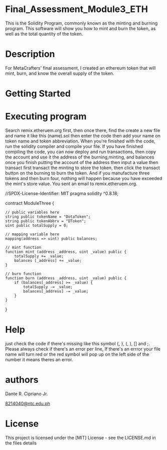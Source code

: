 # Final_Assessment_Module3_ETH

This is the Solidity Program, commonly known as the minting and burning program. This software will show you how to mint and burn the token, as well as the total quantity of the token.

# Description

For MetaCrafters' final assessment, I created an ethereum token that will mint, burn, and know the overall supply of the token.

# Getting Started

# Executing program

Search remix.etheruem.org first, then once there, find the create a new file and name it like this (name).sol then enter the code then add your name on token name and token abbreviation. When you're finished with the code, run the solidity compiler and compile your file. If you have finished compiling the code, you can now deploy and run transactions, then copy the account and use it the address of the burning,minting, and balances once you finish putting the account of the address then input a value then transact first transact the minting to store the token, then click the transact button on the burning to burn the token. And if you manufacture three tokens and then burn four, nothing will happen because you have exceeded the mint's store value. You sent an email to remix.etheruem.org.

//SPDX-License-Identifier: MIT
pragma solidity ^0.8.18;

contract ModuleThree {

    // public variables here
    string public tokenName = "DotaToken";
    string public tokenAbbrv = "DToken";
    uint public totalSupply = 0;

    // mapping variable here
    mapping(address => uint) public balances;

    // mint function
    function mint (address _address, uint _value) public {
        totalSupply += _value;
        balances [_address] += _value;
    }

    // burn function
    function burn (address _address, uint _value) public {
        if (balances[_address] >= _value) {
            totalSupply -= _value;
            balances[_address] -= _value;
        }
    }
}

# Help

just check the code if there's missing like this symbol {, }, (, ), [] and ;. Please always check if there's an error per line, If there's an errror your file name will turn red or the red symbol will pop up on the left side of the number it means theres an error.

# authors

Dante R. Cipriano Jr.

8214040@ntc.edu.ph

# License

This project is licensed under the [MIT] License - see the LICENSE.md in the files details

